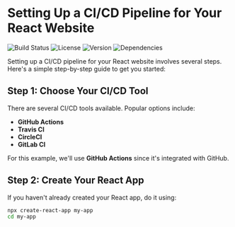 # Setting Up a CI/CD Pipeline for Your React Website

![Build Status](https://img.shields.io/badge/build-passing-brightgreen)
![License](https://img.shields.io/badge/license-MIT-blue)
![Version](https://img.shields.io/badge/version-0.1.0-orange)
![Dependencies](https://img.shields.io/badge/dependencies-checked-successful-brightgreen)

Setting up a CI/CD pipeline for your React website involves several steps. Here's a simple step-by-step guide to get you started:

## Step 1: Choose Your CI/CD Tool

There are several CI/CD tools available. Popular options include:

- **GitHub Actions**
- **Travis CI**
- **CircleCI**
- **GitLab CI**

For this example, we'll use **GitHub Actions** since it's integrated with GitHub.

## Step 2: Create Your React App

If you haven't already created your React app, do it using:

```bash
npx create-react-app my-app
cd my-app
